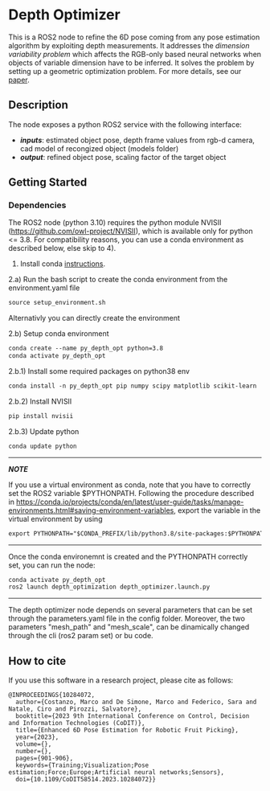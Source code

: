 # Depth Optimizer
This is a ROS2 node to refine the 6D pose coming from any pose estimation algorithm by exploiting depth measurements. It addresses the _dimension variability problem_ which affects the RGB-only based neural networks when objects of variable dimension have to be inferred. It solves the problem by setting up a geometric optimization problem. For more details, see our [paper](https://arxiv.org/abs/2305.15856).

## Description
The node exposes a python ROS2 service with the following interface:  
* ***inputs***: estimated object pose, depth frame values from rgb-d camera, cad model of recongized object (models folder)
* ***output***: refined object pose, scaling factor of the target object

## Getting Started

### Dependencies
The ROS2 node (python 3.10) requires the python module NVISII (https://github.com/owl-project/NVISII), which is available only for python <= 3.8. For compatibility reasons, you can use a conda environment as described below, else skip to 4).

1) Install conda [instructions](https://docs.conda.io/projects/conda/en/latest/user-guide/install/linux.html).


2.a) Run the bash script to create the conda environment from the environment.yaml file 
```diff
source setup_environment.sh
```

Alternativly you can directly create the environment

2.b) Setup conda environment 
```diff
conda create --name py_depth_opt python=3.8
conda activate py_depth_opt
```

2.b.1) Install some required packages on python38 env
```diff
conda install -n py_depth_opt pip numpy scipy matplotlib scikit-learn
```

2.b.2) Install NVISII
```diff
pip install nvisii
```

2.b.3) Update python
```diff
conda update python
```


---
***NOTE***

If you use a virtual environment as conda, note that you have to correctly set the ROS2 variable $PYTHONPATH. Following the procedure described in https://conda.io/projects/conda/en/latest/user-guide/tasks/manage-environments.html#saving-environment-variables, export the variable in the virtual environment by using
```diff
export PYTHONPATH="$CONDA_PREFIX/lib/python3.8/site-packages:$PYTHONPATH"
```

---

Once the conda environemnt is created and the PYTHONPATH correctly set, you can run the node:
```diff
conda activate py_depth_opt
ros2 launch depth_optimization depth_optimizer.launch.py 
```

---
The depth optimizer node depends on several parameters that can be set through the parameters.yaml file in the config folder. Moreover, the two parameters "mesh_path" and "mesh_scale", can be dinamically changed through the cli (ros2 param set) or bu code. 

## How to cite 

If you use this software in a research project, please cite as follows:
```
@INPROCEEDINGS{10284072,
  author={Costanzo, Marco and De Simone, Marco and Federico, Sara and Natale, Ciro and Pirozzi, Salvatore},
  booktitle={2023 9th International Conference on Control, Decision and Information Technologies (CoDIT)}, 
  title={Enhanced 6D Pose Estimation for Robotic Fruit Picking}, 
  year={2023},
  volume={},
  number={},
  pages={901-906},
  keywords={Training;Visualization;Pose estimation;Force;Europe;Artificial neural networks;Sensors},
  doi={10.1109/CoDIT58514.2023.10284072}}

```









